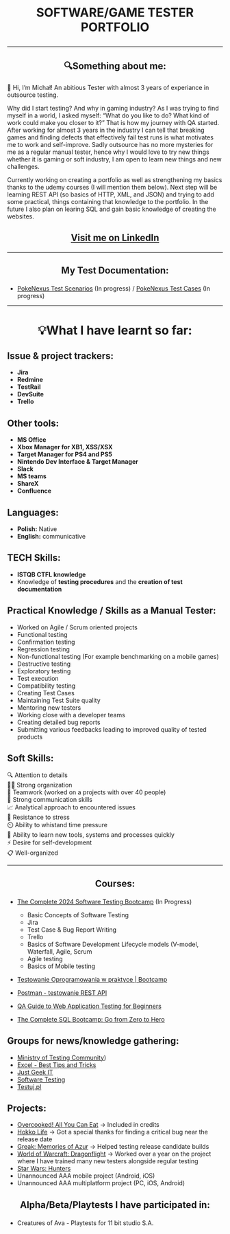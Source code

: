 # <p align="center">SOFTWARE/GAME TESTER PORTFOLIO

***
## <p align="center">🔍Something about me:
👋 Hi, I’m Michał! An abitious Tester with almost 3 years of experiance in outsource testing.

Why did I start testing? And why in gaming industry? As I was trying to find myself in a world, I asked myself: “What do you like to do? What kind of work could make you closer to it?” That is how my journey with QA started. 
After working for almost 3 years in the industry I can tell that breaking games and finding defects that effectively fail test runs is what motivates me to work and self-improve. 
Sadly outsource has no more mysteries for me as a regular manual tester, hence why I would love to try new things whether it is gaming or soft industry, I am open to learn new things and new challenges.

Currently working on creating a portfolio as well as strengthening my basics thanks to the udemy courses (I will mention them below). Next step will be learning REST API (so basics of HTTP, XML, and JSON) and trying to add some practical, things containing that knowledge to the portfolio. In the future I also plan on learing SQL and gain basic knowledge of creating the websites.

## <p align="center">[Visit me on LinkedIn](https://www.linkedin.com/in/micha%C5%82-bakan-b21513284)
<hr/>

## <p align="center"> My Test Documentation:
- [PokeNexus Test Scenarios]([https://trello.com/b/bVZlXPXH/project-pno](https://trello.com/invite/przestrzenroboczauser08302287/ATTI91c800da9430637c813c6ef4f6e394d67EA525DB)) (In progress) /
 [PokeNexus Test Cases](https://docs.google.com/spreadsheets/d/11AxRzU2hquQUN9eEt6WBWU0oYCf1KP9qp7O-p1Bg5mI/edit#gid=1968869249) (In progress)

***
# <p align="center">💡What I have learnt so far:
## Issue & project trackers:
* **Jira**
* **Redmine**
* **TestRail**
* **DevSuite**
* **Trello**

## Other tools:
* **MS Office**
* **Xbox Manager for XB1, XSS/XSX**
* **Target Manager for PS4 and PS5**
* **Nintendo Dev Interface & Target Manager**
* **Slack**
* **MS teams**
* **ShareX**
* **Confluence**

## Languages:
* **Polish:** Native
* **English:** communicative

## TECH Skills:
* **ISTQB CTFL knowledge**
* Knowledge of **testing procedures** and the **creation of test documentation**

## Practical Knowledge / Skills as a Manual Tester:
* Worked on Agile / Scrum oriented projects
* Functional testing 
* Confirmation testing
* Regression testing
* Non-functional testing (For example benchmarking on a mobile games)
* Destructive testing
* Exploratory testing
* Test execution
* Compatibility testing
* Creating Test Cases
* Maintaining Test Suite quality
* Mentoring new testers
* Working close with a developer teams
* Creating detailed bug reports
* Submitting various feedbacks leading to improved quality of tested products

## Soft Skills:
🔍 Attention to details\
👨‍💼 Strong organization\
🤝 Teamwork (worked on a projects with over 40 people)\
💬 Strong communication skills\
📈 Analytical approach to encountered issues\
💪 Resistance to stress\
⏲️ Ability to whistand time pressure\
📔 Ability to learn new tools, systems and processes quickly\
⚡ Desire for self-development\
📋 Well-organized
<hr/>


## <p align="center"> Courses:
* [The Complete 2024 Software Testing Bootcamp](https://www.udemy.com/course/testerbootcamp) (In Progress)
  - Basic Concepts of Software Testing
  - Jira
  - Test Case & Bug Report Writing
  - Trello
  - Basics of Software Development Lifecycle models (V-model, Waterfall, Agile, Scrum
  - Agile testing
  - Basics of Mobile testing
    
* [Testowanie Oprogramowania w praktyce | Bootcamp](https://www.udemy.com/course/testowanie-oprogramowania-w-praktyce-bootcamp)
* [Postman - testowanie REST API](https://www.udemy.com/course/kurs-postman) 
* [QA Guide to Web Application Testing for Beginners](https://www.udemy.com/course/qa-guide-to-web-application-testing-for-beginners) 
* [The Complete SQL Bootcamp: Go from Zero to Hero](https://www.udemy.com/course/the-complete-sql-bootcamp) 

## Groups for news/knowledge gathering:
* [Ministry of Testing Community](https://www.linkedin.com/company/ministry-of-testing/))
* [Excel - Best Tips and Tricks](https://www.linkedin.com/newsletters/7094586668371861504/)
* [Just Geek IT](https://www.linkedin.com/newsletters/7137376464013819904/)
* [Software Testing](https://www.linkedin.com/showcase/skills-software-testing/posts/?feedView=all)
* [Testuj.pl](https://www.youtube.com/@testujplcommunity)

## Projects:
* [Overcooked! All You Can Eat](https://store.steampowered.com/app/1243830/Overcooked_All_You_Can_Eat/) -> Included in credits
* [Hokko Life](https://store.steampowered.com/app/824000/Hokko_Life/) -> Got a special thanks for finding a critical bug near the release date
* [Greak: Memories of Azur](https://store.steampowered.com/app/1311070/Greak_Memories_of_Azur/) -> Helped testing release candidate builds
* [World of Warcraft: Dragonflight](https://eu.shop.battle.net/en-us/product/world-of-warcraft-dragonflight) -> Worked over a year on the project where I have trained many new testers alongside regular testing
* [Star Wars: Hunters](https://starwarshunters.com/)
* Unannounced AAA mobile project (Android, iOS)
* Unannounced AAA multiplatform project (PC, iOS, Android)

## <p align="center">Alpha/Beta/Playtests I have participated in:
- Creatures of Ava - Playtests for 11 bit studio S.A.



<!---
michalbakan/michalbakan is a ✨ special ✨ repository because its `README.md` (this file) appears on your GitHub profile.
You can click the Preview link to take a look at your changes.
--->

